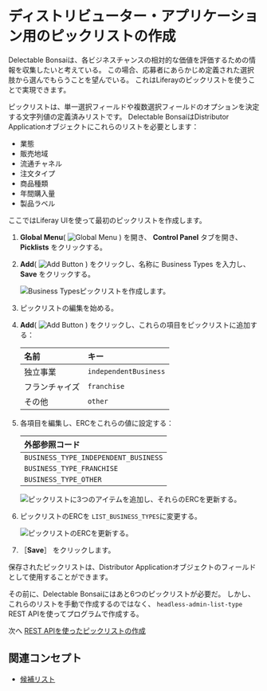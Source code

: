 # ディストリビューター・アプリケーション用のピックリストの作成

Delectable Bonsaiは、各ビジネスチャンスの相対的な価値を評価するための情報を収集したいと考えている。 この場合、応募者にあらかじめ定義された選択肢から選んでもらうことを望んでいる。 これはLiferayのピックリストを使うことで実現できます。

ピックリストは、単一選択フィールドや複数選択フィールドのオプションを決定する文字列値の定義済みリストです。 Delectable BonsaiはDistributor Applicationオブジェクトにこれらのリストを必要とします：

* 業態
* 販売地域
* 流通チャネル
* 注文タイプ
* 商品種類
* 年間購入量
* 製品ラベル

ここではLiferay UIを使って最初のピックリストを作成します。

1. **Global Menu**( ![Global Menu](../../images/icon-applications-menu.png) ) を開き、 **Control Panel** タブを開き、 **Picklists** をクリックする。

1. **Add**( ![Add Button](../../images/icon-add.png) ) をクリックし、名称に Business Types を入力し、 **Save** をクリックする。

   ![Business Typesピックリストを作成します。](creating-picklists-for-distributor-applications/images/01.png)

1. ピックリストの編集を始める。

1. **Add**( ![Add Button](../../images/icon-add.png) ) をクリックし、これらの項目をピックリストに追加する：

   | 名前      | キー                    |
   |:------- |:--------------------- |
   | 独立事業    | `independentBusiness` |
   | フランチャイズ | `franchise`           |
   | その他     | `other`               |

1. 各項目を編集し、ERCをこれらの値に設定する：

   | 外部参照コード                              |
   |:------------------------------------ |
   | `BUSINESS_TYPE_INDEPENDENT_BUSINESS` |
   | `BUSINESS_TYPE_FRANCHISE`            |
   | `BUSINESS_TYPE_OTHER`                |

   ![ピックリストに3つのアイテムを追加し、それらのERCを更新する。](./creating-picklists-for-distributor-applications/images/02.png)

1. ピックリストのERCを `LIST_BUSINESS_TYPES`に変更する。

   ![ピックリストのERCを更新する。](./creating-picklists-for-distributor-applications/images/03.png)

1. ［**Save**］ をクリックします。

保存されたピックリストは、Distributor Applicationオブジェクトのフィールドとして使用することができます。

その前に、Delectable Bonsaiにはあと6つのピックリストが必要だ。 しかし、これらのリストを手動で作成するのではなく、 `headless-admin-list-type` REST APIを使ってプログラムで作成する。

次へ [REST APIを使ったピックリストの作成](./creating-picklists-using-rest-apis.md)

## 関連コンセプト

* [候補リスト](https://learn.liferay.com/en/w/dxp/building-applications/objects/picklists)

